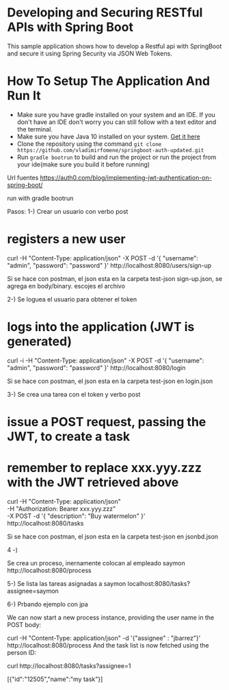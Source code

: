 # Developing and Securing RESTful APIs with Spring Boot
This sample application shows how to develop a Restful api with
SpringBoot and secure it using Spring Security via JSON Web Tokens.

# How To Setup The Application And Run It
* Make sure you have gradle installed on your system and an IDE. If 
you don't have an IDE don't worry you can still follow with a text editor and 
the terminal.
* Make sure you have Java 10 installed on your system. [Get it here](http://www.oracle.com/technetwork/java/javase/downloads/jdk10-downloads-4416644.html)
* Clone the repository using the command `git clone https://github.com/vladimirfomene/springboot-auth-updated.git`
* Run `gradle bootrun` to build and run the project or run the project from your ide(make sure you build it before running)


 Url fuentes 
https://auth0.com/blog/implementing-jwt-authentication-on-spring-boot/

run with gradle bootrun


Pasos:
 1-) Crear un usuario con verbo post
 

 # registers a new user
curl -H "Content-Type: application/json" -X POST -d '{
    "username": "admin",
    "password": "password"
}' http://localhost:8080/users/sign-up

Si se hace con postman, el json esta en la carpeta test-json
          sign-up.json, se agrega en body/binary. escojes el archivo

2-) Se loguea el usuario para obtener el token

# logs into the application (JWT is generated)
curl -i -H "Content-Type: application/json" -X POST -d '{
    "username": "admin",
    "password": "password"
}' http://localhost:8080/login

Si se hace con postman, el json esta en la carpeta test-json en login.json

3-) Se  crea una tarea con el token y verbo post

# issue a POST request, passing the JWT, to create a task
# remember to replace xxx.yyy.zzz with the JWT retrieved above
curl -H "Content-Type: application/json" \
-H "Authorization: Bearer xxx.yyy.zzz" \
-X POST -d '{
    "description": "Buy watermelon"
}'  http://localhost:8080/tasks

Si se hace con postman, el json esta en la carpeta test-json en jsonbd.json

4 -) 

Se crea un proceso, inernamente colocan al empleado saymon
http://localhost:8080/process

5-) Se lista las tareas asignadas a saymon
localhost:8080/tasks?assignee=saymon


6-) Prbando ejemplo con jpa

We can now start a new process instance, providing the user name in the POST body:

curl -H "Content-Type: application/json" -d '{"assignee" : "jbarrez"}' http://localhost:8080/process
And the task list is now fetched using the person ID:

curl http://localhost:8080/tasks?assignee=1

[{"id":"12505","name":"my task"}]